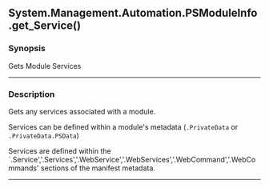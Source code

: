 System.Management.Automation.PSModuleInfo.get_Service()
-------------------------------------------------------

### Synopsis
Gets Module Services

---

### Description

Gets any services associated with a module.

Services can be defined within a module's metadata (`.PrivateData` or `.PrivateData.PSData`)

Services are defined within the `.Service','.Services','.WebService','.WebServices','.WebCommand','.WebCommands' sections of the manifest metadata.

---
